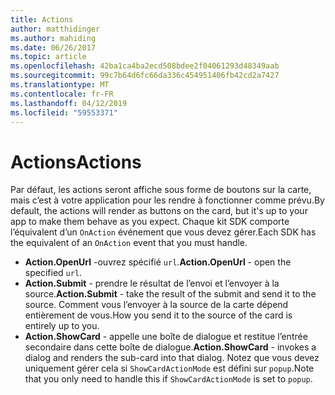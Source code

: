 ```yaml
---
title: Actions
author: matthidinger
ms.author: mahiding
ms.date: 06/26/2017
ms.topic: article
ms.openlocfilehash: 42ba1ca4ba2ecd508bdee2f04061293d48349aab
ms.sourcegitcommit: 99c7b64d6fc66da336c454951406fb42cd2a7427
ms.translationtype: MT
ms.contentlocale: fr-FR
ms.lasthandoff: 04/12/2019
ms.locfileid: "59553371"
---
```

# <a name="actions"></a><span data-ttu-id="8e0d0-102">Actions</span><span class="sxs-lookup"><span data-stu-id="8e0d0-102">Actions</span></span>

<span data-ttu-id="8e0d0-103">Par défaut, les actions seront affiche sous forme de boutons sur la carte, mais c’est à votre application pour les rendre à fonctionner comme prévu.</span><span class="sxs-lookup"><span data-stu-id="8e0d0-103">By default, the actions will render as buttons on the card, but it's up to your app to make them behave as you expect.</span></span> <span data-ttu-id="8e0d0-104">Chaque kit SDK comporte l’équivalent d’un `OnAction` événement que vous devez gérer.</span><span class="sxs-lookup"><span data-stu-id="8e0d0-104">Each SDK has the equivalent of an `OnAction` event that you must handle.</span></span>

* <span data-ttu-id="8e0d0-105">**Action.OpenUrl** -ouvrez spécifié `url`.</span><span class="sxs-lookup"><span data-stu-id="8e0d0-105">**Action.OpenUrl** - open the specified `url`.</span></span>  
* <span data-ttu-id="8e0d0-106">**Action.Submit** - prendre le résultat de l’envoi et l’envoyer à la source.</span><span class="sxs-lookup"><span data-stu-id="8e0d0-106">**Action.Submit** - take the result of the submit and send it to the source.</span></span> <span data-ttu-id="8e0d0-107">Comment vous l’envoyer à la source de la carte dépend entièrement de vous.</span><span class="sxs-lookup"><span data-stu-id="8e0d0-107">How you send it to the source of the card is entirely up to you.</span></span>
* <span data-ttu-id="8e0d0-108">**Action.ShowCard** - appelle une boîte de dialogue et restitue l’entrée secondaire dans cette boîte de dialogue.</span><span class="sxs-lookup"><span data-stu-id="8e0d0-108">**Action.ShowCard** - invokes a dialog and renders the sub-card into that dialog.</span></span> <span data-ttu-id="8e0d0-109">Notez que vous devez uniquement gérer cela si `ShowCardActionMode` est défini sur `popup`.</span><span class="sxs-lookup"><span data-stu-id="8e0d0-109">Note that you only need to handle this if `ShowCardActionMode` is set to `popup`.</span></span>